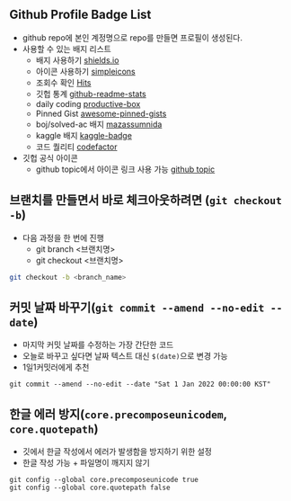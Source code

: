 ## Github Profile Badge List

- github repo에 본인 계정명으로 repo를 만들면 프로필이 생성된다.
- 사용할 수 있는 배지 리스트 
  - 배지 사용하기 [shields.io](https://shields.io/)
  - 아이콘 사용하기 [simpleicons](https://simpleicons.org/)
  - 조회수 확인 [Hits](https://hits.seeyoufarm.com/)
  - 깃헙 통계 [github-readme-stats](https://github.com/anuraghazra/github-readme-stats)
  - daily coding [productive-box](https://github.com/maxam2017/productive-box)
  - Pinned Gist [awesome-pinned-gists](https://github.com/matchai/awesome-pinned-gists)
  - boj/solved-ac 배지 [mazassumnida](https://github.com/mazassumnida/mazassumnida)
  - kaggle 배지 [kaggle-badge](https://github.com/subinium/kaggle-badge)
  - 코드 퀄리티 [codefactor](https://www.codefactor.io/)
- 깃헙 공식 아이콘
  - github topic에서 아이콘 링크 사용 가능 [github topic](https://github.com/topics)

## 브랜치를 만들면서 바로 체크아웃하려면 (`git checkout -b`)

- 다음 과정을 한 번에 진행
  - git branch <브랜치명>
  - git checkout <브랜치명>

``` sh
git checkout -b <branch_name>
```

## 커밋 날짜 바꾸기(`git commit --amend --no-edit --date`)

- 마지막 커밋 날짜를 수정하는 가장 간단한 코드
- 오늘로 바꾸고 싶다면 날짜 텍스트 대신 `$(date)`으로 변경 가능
- 1일1커밋러에게 추천

```
git commit --amend --no-edit --date "Sat 1 Jan 2022 00:00:00 KST"
```

## 한글 에러 방지(`core.precomposeunicodem`, `core.quotepath`) 

- 깃에서 한글 작성에서 에러가 발생함을 방지하기 위한 설정
- 한글 작성 가능 + 파일명이 깨지지 않기

```
git config --global core.precomposeunicode true
git config --global core.quotepath false
```